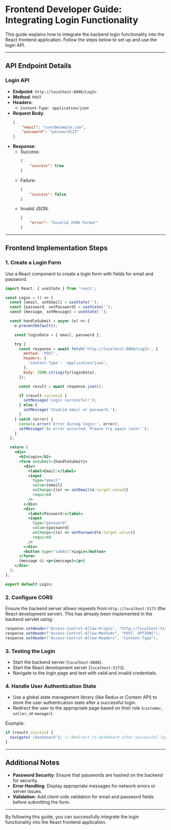 # Frontend Developer Guide: Integrating Login Functionality

This guide explains how to integrate the backend login functionality into the React frontend application. Follow the steps below to set up and use the login API.

---

## API Endpoint Details

### **Login API**
- **Endpoint**: `http://localhost:8080/LogIn`
- **Method**: `POST`
- **Headers**:
    - `Content-Type: application/json`
- **Request Body**:
  ```json
  {
      "email": "user@example.com",
      "password": "password123"
  }
  ```
- **Response**:
    - Success:
      ```json
      {
          "success": true
      }
      ```
    - Failure:
      ```json
      {
          "success": false
      }
      ```
    - Invalid JSON:
      ```json
      {
          "error": "Invalid JSON format"
      }
      ```

---

## Frontend Implementation Steps

### 1. **Create a Login Form**

Use a React component to create a login form with fields for email and password.

```jsx
import React, { useState } from 'react';

const Login = () => {
  const [email, setEmail] = useState('');
  const [password, setPassword] = useState('');
  const [message, setMessage] = useState('');

  const handleSubmit = async (e) => {
    e.preventDefault();

    const loginData = { email, password };

    try {
      const response = await fetch('http://localhost:8080/LogIn', {
        method: 'POST',
        headers: {
          'Content-Type': 'application/json',
        },
        body: JSON.stringify(loginData),
      });

      const result = await response.json();

      if (result.success) {
        setMessage('Login successful!');
      } else {
        setMessage('Invalid email or password.');
      }
    } catch (error) {
      console.error('Error during login:', error);
      setMessage('An error occurred. Please try again later.');
    }
  };

  return (
    <div>
      <h2>Login</h2>
      <form onSubmit={handleSubmit}>
        <div>
          <label>Email:</label>
          <input
            type="email"
            value={email}
            onChange={(e) => setEmail(e.target.value)}
            required
          />
        </div>
        <div>
          <label>Password:</label>
          <input
            type="password"
            value={password}
            onChange={(e) => setPassword(e.target.value)}
            required
          />
        </div>
        <button type="submit">Login</button>
      </form>
      {message && <p>{message}</p>}
    </div>
  );
};

export default Login;
```

### 2. **Configure CORS**
Ensure the backend server allows requests from `http://localhost:5173` (the React development server). This has already been implemented in the backend servlet using:
```java
response.setHeader("Access-Control-Allow-Origin", "http://localhost:5173");
response.setHeader("Access-Control-Allow-Methods", "POST, OPTIONS");
response.setHeader("Access-Control-Allow-Headers", "Content-Type");
```

### 3. **Testing the Login**
- Start the backend server (`localhost:8080`).
- Start the React development server (`localhost:5173`).
- Navigate to the login page and test with valid and invalid credentials.

### 4. **Handle User Authentication State**
- Use a global state management library (like Redux or Context API) to store the user authentication state after a successful login.
- Redirect the user to the appropriate page based on their role (`customer`, `seller`, or `manager`).

Example:
```jsx
if (result.success) {
  navigate('/dashboard'); // Redirect to dashboard after successful login
}
```

---

## Additional Notes

- **Password Security**: Ensure that passwords are hashed on the backend for security.
- **Error Handling**: Display appropriate messages for network errors or server issues.
- **Validation**: Add client-side validation for email and password fields before submitting the form.

---

By following this guide, you can successfully integrate the login functionality into the React frontend application.
